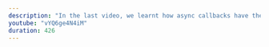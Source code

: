 ```yaml
---
description: "In the last video, we learnt how async callbacks have the potential of dealing with modified data. We will now learn how to preserve data in closures so that the right data gets to the right function call." 
youtube: "vYQ6ge4N4iM" 
duration: 426 
---
```

